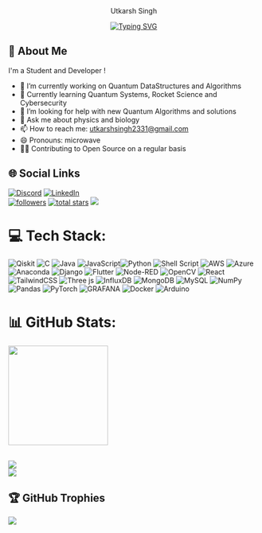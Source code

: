 <div align="center">Utkarsh Singh</div>

<p align="center">
  <a href="https://git.io/typing-svg"><img src="https://readme-typing-svg.demolab.com?font=Fira+Code&pause=1000&color=F70706&center=true&vCenter=true&width=500&lines=Quantum+Learner+and+Developer;Experienced+Rocket+Designer+and+Engineer;Cybersecurity+lecturer" alt="Typing SVG" /></a>
</p>


## 💫 About Me
I'm a Student and Developer !<br>
- 🔭 I’m currently working on Quantum DataStructures and Algorithms
- 🌱 Currently learning Quantum Systems, Rocket Science and Cybersecurity
- 🤔 I’m looking for help with new Quantum Algorithms and solutions
- 💬 Ask me about physics and biology
- 📫 How to reach me: utkarshsingh2331@gmail.com
- 😄 Pronouns: microwave
- 🎅🏻 Contributing to Open Source on a regular basis


## 🌐 Social Links
[![Discord](https://img.shields.io/badge/Discord-%237289DA.svg?logo=discord&logoColor=white)](https://discord.gg/discordapp.com/users/1062079909243134083) 
[![LinkedIn](https://img.shields.io/badge/LinkedIn-%230077B5.svg?logo=linkedin&logoColor=white)](https://www.linkedin.com/in/utkarshsinghrajput23) 
<br>
<a href="https://github.com/Utu-A?tab=followers">
         <img alt="followers" title="Follow me on Github" src="https://custom-icon-badges.demolab.com/github/followers/Utu-A?color=236ad3&labelColor=1155ba&style=for-the-badge&logo=person-add&label=Follow&logoColor=white"/></a>
      <a href="https://github.com/Utu-Atab=repositories&sort=stargazers">
         <img alt="total stars" title="Total stars on GitHub" src="https://custom-icon-badges.demolab.com/github/stars/Utu-A?color=55960c&style=for-the-badge&labelColor=488207&logo=star"/></a>
[![](https://visitcount.itsvg.in/api?id=Utu-A&icon=6&color=5)](https://visitcount.itsvg.in)
<!--
<p align="center">
  <a href="http://twitter.com/[name]">
    <img src="https://img.shields.io/badge/follow-%40[name]%20130k+-1DA1F2?label=Twitter&logo=twitter&style=for-the-badge&color=blue" alt="Utu's Twitter"/>
  </a>
-->
# 💻 Tech Stack:
![Qiskit](https://img.shields.io/badge/Qiskit-%236929C4.svg?style=for-the-badge&logo=Qiskit&logoColor=white)
![C](https://img.shields.io/badge/c-%2300599C.svg?style=for-the-badge&logo=c&logoColor=white) ![Java](https://img.shields.io/badge/java-%23ED8B00.svg?style=for-the-badge&logo=openjdk&logoColor=white) ![JavaScript](https://img.shields.io/badge/javascript-%23323330.svg?style=for-the-badge&logo=javascript&logoColor=%23F7DF1E)![Python](https://img.shields.io/badge/python-3670A0?style=for-the-badge&logo=python&logoColor=ffdd54) ![Shell Script](https://img.shields.io/badge/shell_script-%23121011.svg?style=for-the-badge&logo=gnu-bash&logoColor=white) ![AWS](https://img.shields.io/badge/AWS-%23FF9900.svg?style=for-the-badge&logo=amazon-aws&logoColor=white) ![Azure](https://img.shields.io/badge/azure-%230072C6.svg?style=for-the-badge&logo=microsoftazure&logoColor=white)![Anaconda](https://img.shields.io/badge/Anaconda-%2344A833.svg?style=for-the-badge&logo=anaconda&logoColor=white) ![Django](https://img.shields.io/badge/django-%23092E20.svg?style=for-the-badge&logo=django&logoColor=white) ![Flutter](https://img.shields.io/badge/Flutter-%2302569B.svg?style=for-the-badge&logo=Flutter&logoColor=white) ![Node-RED](https://img.shields.io/badge/Node--RED-%238F0000.svg?style=for-the-badge&logo=node-red&logoColor=white) ![OpenCV](https://img.shields.io/badge/opencv-%23white.svg?style=for-the-badge&logo=opencv&logoColor=white) ![React](https://img.shields.io/badge/react-%2320232a.svg?style=for-the-badge&logo=react&logoColor=%2361DAFB)![TailwindCSS](https://img.shields.io/badge/tailwindcss-%2338B2AC.svg?style=for-the-badge&logo=tailwind-css&logoColor=white) ![Three js](https://img.shields.io/badge/threejs-black?style=for-the-badge&logo=three.js&logoColor=white) ![InfluxDB](https://img.shields.io/badge/InfluxDB-22ADF6?style=for-the-badge&logo=InfluxDB&logoColor=white) ![MongoDB](https://img.shields.io/badge/MongoDB-%234ea94b.svg?style=for-the-badge&logo=mongodb&logoColor=white) ![MySQL](https://img.shields.io/badge/mysql-%2300000f.svg?style=for-the-badge&logo=mysql&logoColor=white) ![NumPy](https://img.shields.io/badge/numpy-%23013243.svg?style=for-the-badge&logo=numpy&logoColor=white) ![Pandas](https://img.shields.io/badge/pandas-%23150458.svg?style=for-the-badge&logo=pandas&logoColor=white) ![PyTorch](https://img.shields.io/badge/PyTorch-%23EE4C2C.svg?style=for-the-badge&logo=PyTorch&logoColor=white) ![GRAFANA](https://img.shields.io/badge/grafana-F46800.svg?style=for-the-badge&logo=grafana&logoColor=white&color=%23F46800) ![Docker](https://img.shields.io/badge/docker-%230db7ed.svg?style=for-the-badge&logo=docker&logoColor=white) ![Arduino](https://img.shields.io/badge/-Arduino-00979D?style=for-the-badge&logo=Arduino&logoColor=white) 


# 📊 GitHub Stats:
<a href="https://github.com/Utu-A/github-readme-stats">
  <img height=200 align="center" src="https://github-readme-stats.vercel.app/api?username=Utu-A" />
</a>
<br></br>

![](https://github-readme-streak-stats.herokuapp.com/?user=Utu-A&theme=blue-green&hide_border=false)<br/>
![](https://github-readme-stats.vercel.app/api/top-langs/?username=Utu-A&theme=blue-green&hide_border=false&include_all_commits=false&count_private=true&layout=compact)

## 🏆 GitHub Trophies
![](https://github-profile-trophy.vercel.app/?username=Utu-A&theme=radical&no-frame=false&no-bg=false&margin-w=4)


